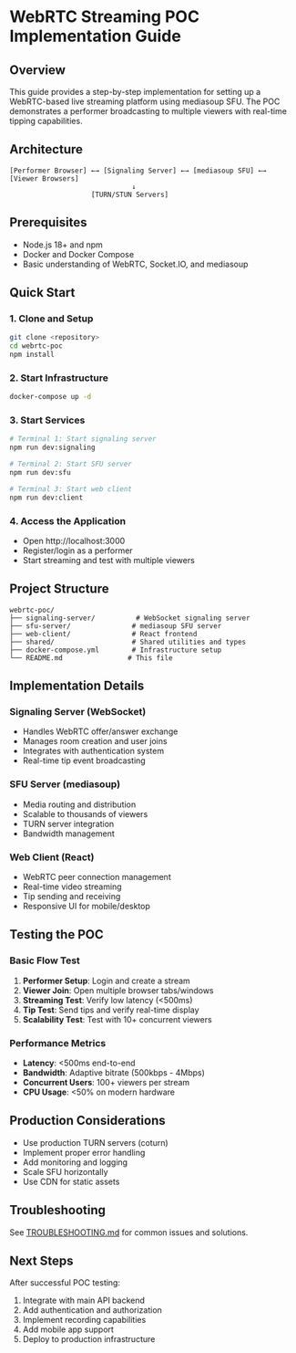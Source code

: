 # WebRTC Streaming POC Implementation Guide

## Overview
This guide provides a step-by-step implementation for setting up a WebRTC-based live streaming platform using mediasoup SFU. The POC demonstrates a performer broadcasting to multiple viewers with real-time tipping capabilities.

## Architecture
```
[Performer Browser] ←→ [Signaling Server] ←→ [mediasoup SFU] ←→ [Viewer Browsers]
                              ↓
                    [TURN/STUN Servers]
```

## Prerequisites
- Node.js 18+ and npm
- Docker and Docker Compose
- Basic understanding of WebRTC, Socket.IO, and mediasoup

## Quick Start

### 1. Clone and Setup
```bash
git clone <repository>
cd webrtc-poc
npm install
```

### 2. Start Infrastructure
```bash
docker-compose up -d
```

### 3. Start Services
```bash
# Terminal 1: Start signaling server
npm run dev:signaling

# Terminal 2: Start SFU server
npm run dev:sfu

# Terminal 3: Start web client
npm run dev:client
```

### 4. Access the Application
- Open http://localhost:3000
- Register/login as a performer
- Start streaming and test with multiple viewers

## Project Structure
```
webrtc-poc/
├── signaling-server/          # WebSocket signaling server
├── sfu-server/               # mediasoup SFU server
├── web-client/               # React frontend
├── shared/                   # Shared utilities and types
├── docker-compose.yml        # Infrastructure setup
└── README.md                # This file
```

## Implementation Details

### Signaling Server (WebSocket)
- Handles WebRTC offer/answer exchange
- Manages room creation and user joins
- Integrates with authentication system
- Real-time tip event broadcasting

### SFU Server (mediasoup)
- Media routing and distribution
- Scalable to thousands of viewers
- TURN server integration
- Bandwidth management

### Web Client (React)
- WebRTC peer connection management
- Real-time video streaming
- Tip sending and receiving
- Responsive UI for mobile/desktop

## Testing the POC

### Basic Flow Test
1. **Performer Setup**: Login and create a stream
2. **Viewer Join**: Open multiple browser tabs/windows
3. **Streaming Test**: Verify low latency (<500ms)
4. **Tip Test**: Send tips and verify real-time display
5. **Scalability Test**: Test with 10+ concurrent viewers

### Performance Metrics
- **Latency**: <500ms end-to-end
- **Bandwidth**: Adaptive bitrate (500kbps - 4Mbps)
- **Concurrent Users**: 100+ viewers per stream
- **CPU Usage**: <50% on modern hardware

## Production Considerations
- Use production TURN servers (coturn)
- Implement proper error handling
- Add monitoring and logging
- Scale SFU horizontally
- Use CDN for static assets

## Troubleshooting
See [TROUBLESHOOTING.md](./TROUBLESHOOTING.md) for common issues and solutions.

## Next Steps
After successful POC testing:
1. Integrate with main API backend
2. Add authentication and authorization
3. Implement recording capabilities
4. Add mobile app support
5. Deploy to production infrastructure
